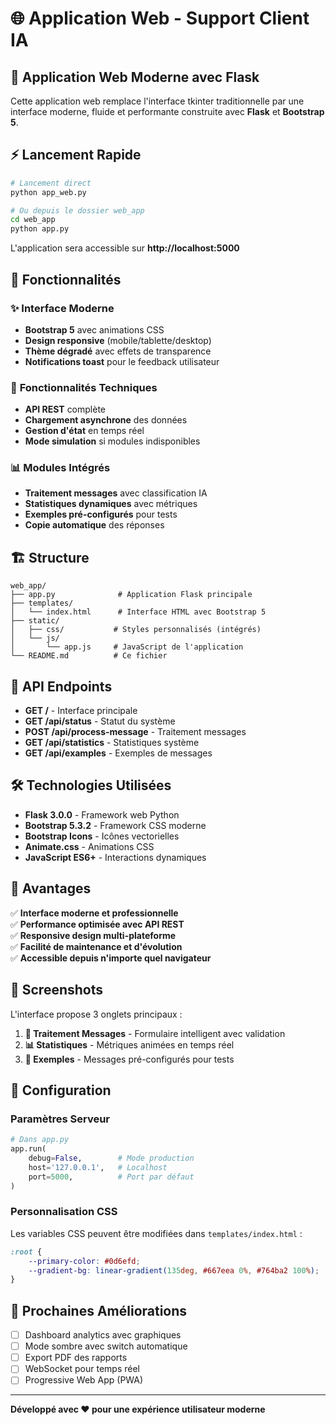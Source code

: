 # 🌐 Application Web - Support Client IA

## 🚀 Application Web Moderne avec Flask

Cette application web remplace l'interface tkinter traditionnelle par une interface moderne, fluide et performante construite avec **Flask** et **Bootstrap 5**.

## ⚡ Lancement Rapide

```bash
# Lancement direct
python app_web.py

# Ou depuis le dossier web_app
cd web_app
python app.py
```

L'application sera accessible sur **http://localhost:5000**

## 🎨 Fonctionnalités

### ✨ **Interface Moderne**
- **Bootstrap 5** avec animations CSS
- **Design responsive** (mobile/tablette/desktop)
- **Thème dégradé** avec effets de transparence
- **Notifications toast** pour le feedback utilisateur

### 🔧 **Fonctionnalités Techniques**
- **API REST** complète
- **Chargement asynchrone** des données
- **Gestion d'état** en temps réel
- **Mode simulation** si modules indisponibles

### 📊 **Modules Intégrés**
- **Traitement messages** avec classification IA
- **Statistiques dynamiques** avec métriques
- **Exemples pré-configurés** pour tests
- **Copie automatique** des réponses

## 🏗️ Structure

```
web_app/
├── app.py              # Application Flask principale
├── templates/
│   └── index.html      # Interface HTML avec Bootstrap 5
├── static/
│   ├── css/           # Styles personnalisés (intégrés)
│   └── js/
│       └── app.js     # JavaScript de l'application
└── README.md          # Ce fichier
```

## 🔗 API Endpoints

- **GET /** - Interface principale
- **GET /api/status** - Statut du système
- **POST /api/process-message** - Traitement messages
- **GET /api/statistics** - Statistiques système
- **GET /api/examples** - Exemples de messages

## 🛠️ Technologies Utilisées

- **Flask 3.0.0** - Framework web Python
- **Bootstrap 5.3.2** - Framework CSS moderne
- **Bootstrap Icons** - Icônes vectorielles
- **Animate.css** - Animations CSS
- **JavaScript ES6+** - Interactions dynamiques

## 🎯 Avantages

✅ **Interface moderne et professionnelle**  
✅ **Performance optimisée avec API REST**  
✅ **Responsive design multi-plateforme**  
✅ **Facilité de maintenance et d'évolution**  
✅ **Accessible depuis n'importe quel navigateur**  

## 📱 Screenshots

L'interface propose 3 onglets principaux :

1. **📧 Traitement Messages** - Formulaire intelligent avec validation
2. **📊 Statistiques** - Métriques animées en temps réel  
3. **📝 Exemples** - Messages pré-configurés pour tests

## 🔧 Configuration

### Paramètres Serveur
```python
# Dans app.py
app.run(
    debug=False,        # Mode production
    host='127.0.0.1',   # Localhost
    port=5000,          # Port par défaut
)
```

### Personnalisation CSS
Les variables CSS peuvent être modifiées dans `templates/index.html` :
```css
:root {
    --primary-color: #0d6efd;
    --gradient-bg: linear-gradient(135deg, #667eea 0%, #764ba2 100%);
}
```

## 🚀 Prochaines Améliorations

- [ ] Dashboard analytics avec graphiques
- [ ] Mode sombre avec switch automatique  
- [ ] Export PDF des rapports
- [ ] WebSocket pour temps réel
- [ ] Progressive Web App (PWA)

---

**Développé avec ❤️ pour une expérience utilisateur moderne** 